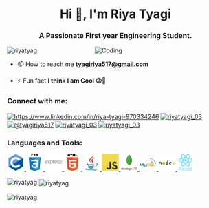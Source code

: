<h1 align="center">Hi 👋, I'm Riya Tyagi</h1>
<h3 align="center">A Passionate First year Engineering Student.</h3>
<img align="right" alt="Coding" width="300" src=https://user-images.githubusercontent.com/59734313/157189039-c09b3e38-9f42-42c0-ab54-14f1574190a7.gif

<p align="left"> <img src="https://komarev.com/ghpvc/?username=riyatyag&label=Profile%20views&color=0e75b6&style=flat" alt="riyatyag" /> </p>

- 📫 How to reach me **tyagiriya517@gmail.com**

- ⚡ Fun fact **I think I am Cool 😉🤪**

<h3 align="left">Connect with me:</h3>
<p align="left">
<a href="https://linkedin.com/in/https://Riya Tyagi target="blank"><img align="center" src="https://raw.githubusercontent.com/rahuldkjain/github-profile-readme-generator/master/src/images/icons/Social/linked-in-alt.svg" alt="https://www.linkedin.com/in/riya-tyagi-970334246" height="30" width="40" /></a>
<a href="https://instagram.com/riyatyagi_03" target="blank"><img align="center" src="https://raw.githubusercontent.com/rahuldkjain/github-profile-readme-generator/master/src/images/icons/Social/instagram.svg" alt="riyatyagi_03" height="30" width="40" /></a>
<a href="https://www.hackerrank.com/@tyagiriya517" target="blank"><img align="center" src="https://raw.githubusercontent.com/rahuldkjain/github-profile-readme-generator/master/src/images/icons/Social/hackerrank.svg" alt="@tyagiriya517" height="30" width="40" /></a>
<a href="https://www.leetcode.com/riyatyagi_03" target="blank"><img align="center" src="https://raw.githubusercontent.com/rahuldkjain/github-profile-readme-generator/master/src/images/icons/Social/leet-code.svg" alt="riyatyagi_03" height="30" width="40" /></a>
<a href="https://auth.geeksforgeeks.org/user/riyatyagi_03" target="blank"><img align="center" src="https://raw.githubusercontent.com/rahuldkjain/github-profile-readme-generator/master/src/images/icons/Social/geeks-for-geeks.svg" alt="riyatyagi_03" height="30" width="40" /></a>
</p>

<h3 align="left">Languages and Tools:</h3>
<p align="left"> <a href="https://www.cprogramming.com/" target="_blank" rel="noreferrer"> <img src="https://raw.githubusercontent.com/devicons/devicon/master/icons/c/c-original.svg" alt="c" width="40" height="40"/> </a> <a href="https://www.w3schools.com/css/" target="_blank" rel="noreferrer"> <img src="https://raw.githubusercontent.com/devicons/devicon/master/icons/css3/css3-original-wordmark.svg" alt="css3" width="40" height="40"/> </a> <a href="https://expressjs.com" target="_blank" rel="noreferrer"> <img src="https://raw.githubusercontent.com/devicons/devicon/master/icons/express/express-original-wordmark.svg" alt="express" width="40" height="40"/> </a> <a href="https://www.w3.org/html/" target="_blank" rel="noreferrer"> <img src="https://raw.githubusercontent.com/devicons/devicon/master/icons/html5/html5-original-wordmark.svg" alt="html5" width="40" height="40"/> </a> <a href="https://www.java.com" target="_blank" rel="noreferrer"> <img src="https://raw.githubusercontent.com/devicons/devicon/master/icons/java/java-original.svg" alt="java" width="40" height="40"/> </a> <a href="https://developer.mozilla.org/en-US/docs/Web/JavaScript" target="_blank" rel="noreferrer"> <img src="https://raw.githubusercontent.com/devicons/devicon/master/icons/javascript/javascript-original.svg" alt="javascript" width="40" height="40"/> </a> <a href="https://www.mongodb.com/" target="_blank" rel="noreferrer"> <img src="https://raw.githubusercontent.com/devicons/devicon/master/icons/mongodb/mongodb-original-wordmark.svg" alt="mongodb" width="40" height="40"/> </a> <a href="https://www.mysql.com/" target="_blank" rel="noreferrer"> <img src="https://raw.githubusercontent.com/devicons/devicon/master/icons/mysql/mysql-original-wordmark.svg" alt="mysql" width="40" height="40"/> </a> <a href="https://nodejs.org" target="_blank" rel="noreferrer"> <img src="https://raw.githubusercontent.com/devicons/devicon/master/icons/nodejs/nodejs-original-wordmark.svg" alt="nodejs" width="40" height="40"/> </a> <a href="https://reactjs.org/" target="_blank" rel="noreferrer"> <img src="https://raw.githubusercontent.com/devicons/devicon/master/icons/react/react-original-wordmark.svg" alt="react" width="40" height="40"/> </a> </p>

<p><img align="left" src="https://github-readme-stats.vercel.app/api/top-langs?username=riyatyag&show_icons=true&locale=en&layout=compact" alt="riyatyag" /></p>

<p>&nbsp;<img align="center" src="https://github-readme-stats.vercel.app/api?username=riyatyag&show_icons=true&locale=en" alt="riyatyag" /></p>

<p><img align="center" src="https://github-readme-streak-stats.herokuapp.com/?user=riyatyag&" alt="riyatyag" /></p>
